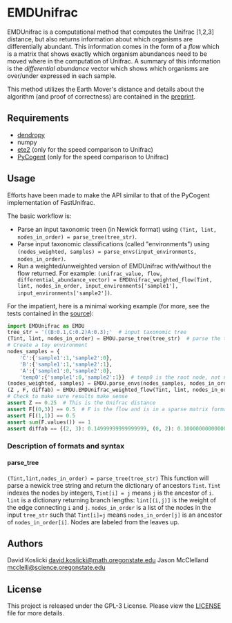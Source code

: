# EMDUnifrac
EMDUnifrac is a computational method that computes the Unifrac [1,2,3] distance, but also returns information about which organisms are differentially abundant. This information comes in the form of a *flow* which is a matrix that shows exactly which organism abundances need to be moved where in the computation of Unifrac. A summary of this information is the *differential abundance* vector which shows which organisms are over/under expressed in each sample.

This method utilizes the Earth Mover's distance and details about the algorithm (and proof of correctness) are contained in the [preprint](http://biorxiv.org/content/early/2016/11/11/087171).

## Requirements ##
+ [dendropy](http://www.dendropy.org/)
+ numpy 
+ [ete2](http://etetoolkit.org/download/) (only for the speed comparison to Unifrac)
+ [PyCogent](https://github.com/pycogent/pycogent) (only for the speed comparison to Unifrac)

## Usage ##
Efforts have been made to make the API similar to that of the PyCogent implementation of FastUnifrac.

The basic workflow is:
+ Parse an input taxonomic treen (in Newick format) using `(Tint, lint, nodes_in_order) = parse_tree(tree_str)`.
+ Parse input taxonomic classifications (called "environments") using `(nodes_weighted, samples) = parse_envs(input_environments, nodes_in_order)`.
+ Run a weighted/unweighted version of EMDUnifrac with/without the flow returned. For example: `(unifrac_value, flow, differential_abundance_vector) = EMDUnifrac_weighted_flow(Tint, lint, nodes_in_order, input_environments['sample1'], input_environments['sample2'])`.

For the impatient, here is a minimal working example (for more, see the tests contained in the [source](https://github.com/dkoslicki/EMDUnifrac/blob/master/src/EMDUnifrac.py)):
```python
import EMDUnifrac as EMDU
tree_str = '((B:0.1,C:0.2)A:0.3);'  # input taxonomic tree
(Tint, lint, nodes_in_order) = EMDU.parse_tree(tree_str)  # parse the tree, getting nodes (Tint), edge lengths (lint), and node names (nodes_in_order)
# Create a toy environment
nodes_samples = {
	'C':{'sample1':1,'sample2':0},
	'B':{'sample1':1,'sample2':1},
	'A':{'sample1':0,'sample2':0},
	'temp0':{'sample1':0,'sample2':1}}  # temp0 is the root node, not named in Newick format, but included in nodes_in_order
(nodes_weighted, samples) = EMDU.parse_envs(nodes_samples, nodes_in_order)  # Parse the environments.
(Z , F, diffab) = EMDU.EMDUnifrac_weighted_flow(Tint, lint, nodes_in_order, nodes_weighted['sample1'], nodes_weighted['sample2'])  # Run the weighted version of EMDUnifrac that returns the flow
# Check to make sure results make sense
assert Z == 0.25  # This is the Unifrac distance
assert F[(0,3)] == 0.5  # F is the flow and is in a sparse matrix format: a dictionary with tuple keys using elements of Tint and values T[(i, j)] equal to amount of abundance moved from organism nodes_in_order(i) to nodes_in_order(j)
assert F[(1,1)] == 0.5
assert sum(F.values()) == 1
assert diffab == {(2, 3): 0.14999999999999999, (0, 2): 0.10000000000000001}  # diffab is the differential abundance vector, also in a sparse matrix format: a dictionary with tuple keys using elements of Tint and values diffab[(i, j)] equal to the signed difference of abundance between the two samples restricted to the sub-tree defined by nodes_in_order(i) and weighted by the edge length lint[(i,j)].
```

### Description of formats and syntax ###
#### parse_tree ####
`(Tint,lint,nodes_in_order) = parse_tree(tree_str)`
This function will parse a newick tree string and return the dictionary of ancestors `Tint`.
`Tint` indexes the nodes by integers, `Tint[i] = j` means `j` is the ancestor of `i`.
`lint` is a dictionary returning branch lengths: `lint[(i,j)]` is the weight of the edge connecting `i` and `j`.
`nodes_in_order` is a list of the nodes in the input `tree_str` such that `Tint[i]=j` means `nodes_in_order[j]` is an ancestor of `nodes_in_order[i]`. Nodes are labeled from the leaves up.

## Authors ##
David Koslicki <david.koslicki@math.oregonstate.edu>
Jason McClelland <mcclellj@science.oregonstate.edu>


## License ##
This project is released under the GPL-3 License. Please view the [LICENSE](https://github.com/dkoslicki/EMDUnifrac/blob/master/LICENSE) file for more details.